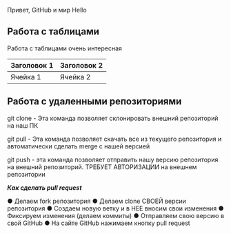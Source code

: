 Привет, GitHub и мир
Hello

## Работа с таблицами
Работа с таблицами очень интересная
 
|Заголовок 1| Заголовок 2 |
|-----------|-------------|
|Ячейка 1   | Ячейка 2    |

## Работа с удаленными репозиториями

git clone - Эта команда позволяет склонировать внешний репозиторий на наш ПК 

git pull - Эта команда позволяет скачать все из текущего репозитория и автоматически
сделать merge с нашей версией 

git push - эта команда позволяет отправить нашу версию репозитория на внешний
репозиторий. ТРЕБУЕТ АВТОРИЗАЦИИ на внешнем репозитории 

_**Как сделать pull request**_

● Делаем fork репозитория
● Делаем clone СВОЕЙ версии репозитория
● Создаем новую ветку и в НЕЕ вносим свои изменения
● Фиксируем изменения (делаем коммиты)
● Отправляем свою версию в свой GitHub
● На сайте GitHub нажимаем кнопку pull request


